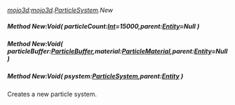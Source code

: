 _[mojo3d](../../modules/mojo3d/mojo3d-module.md):[mojo3d](../../modules/mojo3d/mojo3d-module.md).[ParticleSystem](../../modules/mojo3d/mojo3d-particlesystem.md).New_
##### Method New:Void( particleCount:[Int](../../modules/wonkey/wonkey-types-int.md)=15000,parent:[Entity](../../modules/mojo3d/mojo3d-entity.md)=Null )
##### Method New:Void( particleBuffer:[ParticleBuffer](../../modules/mojo3d/mojo3d-particlebuffer.md),material:[ParticleMaterial](../../modules/mojo3d/mojo3d-particlematerial.md),parent:[Entity](../../modules/mojo3d/mojo3d-entity.md)=Null )
##### Method New:Void( psystem:[ParticleSystem](../../modules/mojo3d/mojo3d-particlesystem.md),parent:[Entity](../../modules/mojo3d/mojo3d-entity.md) )
Creates a new particle system.

